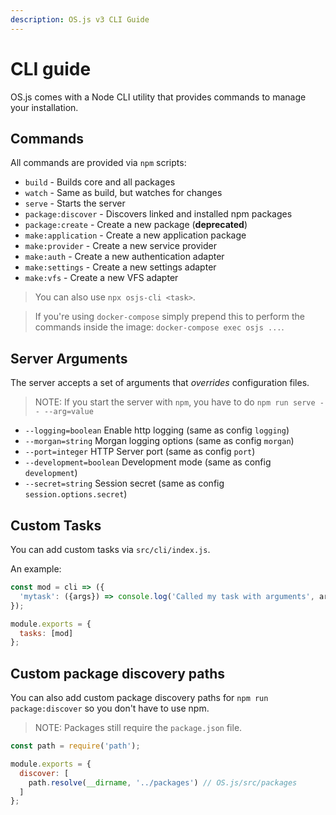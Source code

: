 ```yaml
---
description: OS.js v3 CLI Guide
---
```


# CLI guide

OS.js comes with a Node CLI utility that provides commands to manage your installation.

## Commands

All commands are provided via `npm` scripts:

* `build` - Builds core and all packages
* `watch` - Same as build, but watches for changes
* `serve` - Starts the server
* `package:discover` - Discovers linked and installed npm packages
* `package:create` - Create a new package (**deprecated**)
* `make:application` - Create a new application package
* `make:provider` -  Create a new service provider
* `make:auth` - Create a new authentication adapter
* `make:settings` - Create a new settings adapter
* `make:vfs` - Create a new VFS adapter

> You can also use `npx osjs-cli <task>`.

> If you're using `docker-compose` simply prepend this to perform the commands inside the image: `docker-compose exec osjs ...`.

## Server Arguments

The server accepts a set of arguments that *overrides* configuration files.

> NOTE: If you start the server with `npm`, you have to do `npm run serve -- --arg=value`

* `--logging=boolean` Enable http logging (same as config `logging`)
* `--morgan=string` Morgan logging options (same as config `morgan`)
* `--port=integer` HTTP Server port (same as config `port`)
* `--development=boolean` Development mode (same as config `development`)
* `--secret=string` Session secret (same as config `session.options.secret`)

## Custom Tasks

You can add custom tasks via `src/cli/index.js`.

An example:

```javascript
const mod = cli => ({
  'mytask': ({args}) => console.log('Called my task with arguments', args)
});

module.exports = {
  tasks: [mod]
};
```

## Custom package discovery paths

You can also add custom package discovery paths for `npm run package:discover` so you don't have to use npm.

> NOTE: Packages still require the `package.json` file.

```javascript
const path = require('path');

module.exports = {
  discover: [
    path.resolve(__dirname, '../packages') // OS.js/src/packages
  ]
};
```
